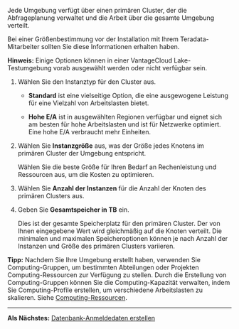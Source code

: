 Jede Umgebung verfügt über einen primären Cluster, der die Abfrageplanung verwaltet und die Arbeit über die gesamte Umgebung verteilt.

Bei einer Größenbestimmung vor der Installation mit Ihrem Teradata-Mitarbeiter sollten Sie diese Informationen erhalten haben.

**Hinweis:** Einige Optionen können in einer VantageCloud Lake-Testumgebung vorab ausgewählt werden oder nicht verfügbar sein.

1.  Wählen Sie den Instanztyp für den Cluster aus.

    -   **Standard** ist eine vielseitige Option, die eine ausgewogene Leistung für eine Vielzahl von Arbeitslasten bietet.

    -   **Hohe E/A** ist in ausgewählten Regionen verfügbar und eignet sich am besten für hohe Arbeitslasten und ist für Netzwerke optimiert. Eine hohe E/A verbraucht mehr Einheiten.

2.  Wählen Sie **Instanzgröße** aus, was der Größe jedes Knotens im primären Cluster der Umgebung entspricht.

    Wählen Sie die beste Größe für Ihren Bedarf an Rechenleistung und Ressourcen aus, um die Kosten zu optimieren.

3.  Wählen Sie **Anzahl der Instanzen** für die Anzahl der Knoten des primären Clusters aus.

4.  Geben Sie **Gesamtspeicher in TB** ein.

    Dies ist der gesamte Speicherplatz für den primären Cluster. Der von Ihnen eingegebene Wert wird gleichmäßig auf die Knoten verteilt. Die minimalen und maximalen Speicheroptionen können je nach Anzahl der Instanzen und Größe des primären Clusters variieren.

**Tipp:** Nachdem Sie Ihre Umgebung erstellt haben, verwenden Sie Computing-Gruppen, um bestimmten Abteilungen oder Projekten Computing-Ressourcen zur Verfügung zu stellen. Durch die Erstellung von Computing-Gruppen können Sie die Computing-Kapazität verwalten, indem Sie Computing-Profile erstellen, um verschiedene Arbeitslasten zu skalieren. Siehe [Computing-Ressourcen](qlu1714845432088.md).

------------------------------------------------------------------------

**Als Nächstes:** [Datenbank-Anmeldedaten erstellen](czl1721069081260.md)
